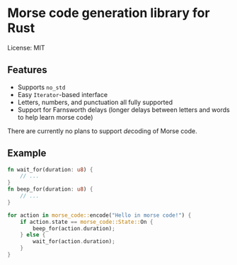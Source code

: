 # Morse code generation library for Rust

License: MIT

## Features

 * Supports `no_std`
 * Easy `Iterator`-based interface
 * Letters, numbers, and punctuation all fully supported
 * Support for Farnsworth delays (longer delays between letters and words to
   help learn morse code)

There are currently no plans to support *de*coding of Morse code.

## Example

```rust
fn wait_for(duration: u8) {
    // ...
}
fn beep_for(duration: u8) {
    // ...
}

for action in morse_code::encode("Hello in morse code!") {
    if action.state == morse_code::State::On {
        beep_for(action.duration);
    } else {
        wait_for(action.duration);
    }
}
```
